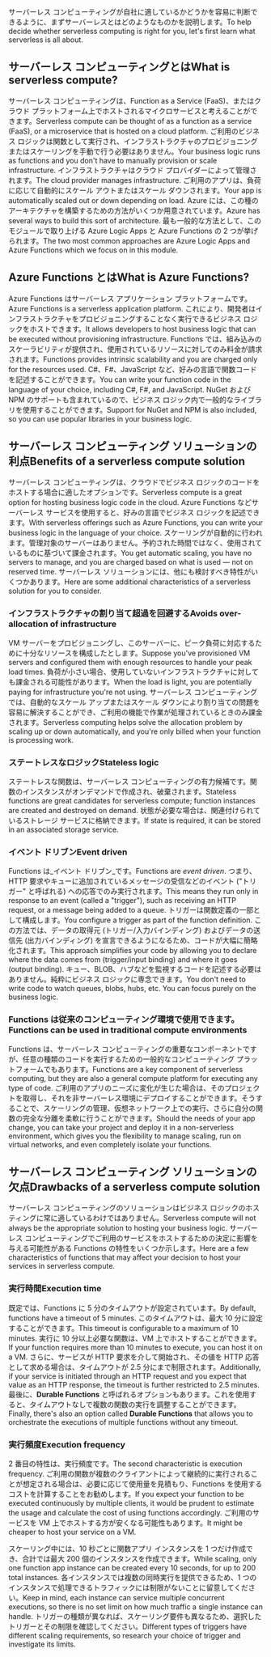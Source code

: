 <span data-ttu-id="0d040-101">サーバーレス コンピューティングが自社に適しているかどうかを容易に判断できるように、まずサーバーレスとはどのようなものかを説明します。</span><span class="sxs-lookup"><span data-stu-id="0d040-101">To help decide whether serverless computing is right for you, let's first learn what serverless is all about.</span></span>

## <a name="what-is-serverless-compute"></a><span data-ttu-id="0d040-102">サーバーレス コンピューティングとは</span><span class="sxs-lookup"><span data-stu-id="0d040-102">What is serverless compute?</span></span>

<span data-ttu-id="0d040-103">サーバーレス コンピューティングは、Function as a Service (FaaS)、またはクラウド プラットフォーム上でホストされるマイクロサービスと考えることができます。</span><span class="sxs-lookup"><span data-stu-id="0d040-103">Serverless compute can be thought of as a function as a service (FaaS), or a microservice that is hosted on a cloud platform.</span></span> <span data-ttu-id="0d040-104">ご利用のビジネス ロジックは関数として実行され、インフラストラクチャのプロビジョニングまたはスケーリングを手動で行う必要はありません。</span><span class="sxs-lookup"><span data-stu-id="0d040-104">Your business logic runs as functions and you don't have to manually provision or scale infrastructure.</span></span> <span data-ttu-id="0d040-105">インフラストラクチャはクラウド プロバイダーによって管理されます。</span><span class="sxs-lookup"><span data-stu-id="0d040-105">The cloud provider manages infrastructure.</span></span> <span data-ttu-id="0d040-106">ご利用のアプリは、負荷に応じて自動的にスケール アウトまたはスケール ダウンされます。</span><span class="sxs-lookup"><span data-stu-id="0d040-106">Your app is automatically scaled out or down depending on load.</span></span> <span data-ttu-id="0d040-107">Azure には、この種のアーキテクチャを構築するための方法がいくつか用意されています。</span><span class="sxs-lookup"><span data-stu-id="0d040-107">Azure has several ways to build this sort of architecture.</span></span> <span data-ttu-id="0d040-108">最も一般的な方法として、このモジュールで取り上げる Azure Logic Apps と Azure Functions の 2 つが挙げられます。</span><span class="sxs-lookup"><span data-stu-id="0d040-108">The two most common approaches are Azure Logic Apps and Azure Functions which we focus on in this module.</span></span>

## <a name="what-is-azure-functions"></a><span data-ttu-id="0d040-109">Azure Functions とは</span><span class="sxs-lookup"><span data-stu-id="0d040-109">What is Azure Functions?</span></span>

<span data-ttu-id="0d040-110">Azure Functions はサーバーレス アプリケーション プラットフォームです。</span><span class="sxs-lookup"><span data-stu-id="0d040-110">Azure Functions is a serverless application platform.</span></span> <span data-ttu-id="0d040-111">これにより、開発者はインフラストラクチャをプロビジョニングすることなく実行できるビジネス ロジックをホストできます。</span><span class="sxs-lookup"><span data-stu-id="0d040-111">It allows developers to host business logic that can be executed without provisioning infrastructure.</span></span> <span data-ttu-id="0d040-112">Functions では、組み込みのスケーラビリティが提供され、使用されているリソースに対してのみ料金が請求されます。</span><span class="sxs-lookup"><span data-stu-id="0d040-112">Functions provides intrinsic scalability and you are charged only for the resources used.</span></span> <span data-ttu-id="0d040-113">C#、F#、JavaScript など、好みの言語で関数コードを記述することができます。</span><span class="sxs-lookup"><span data-stu-id="0d040-113">You can write your function code in the language of your choice, including C#, F#, and JavaScript.</span></span> <span data-ttu-id="0d040-114">NuGet および NPM のサポートも含まれているので、ビジネス ロジック内で一般的なライブラリを使用することができます。</span><span class="sxs-lookup"><span data-stu-id="0d040-114">Support for NuGet and NPM is also included, so you can use popular libraries in your business logic.</span></span>

## <a name="benefits-of-a-serverless-compute-solution"></a><span data-ttu-id="0d040-115">サーバーレス コンピューティング ソリューションの利点</span><span class="sxs-lookup"><span data-stu-id="0d040-115">Benefits of a serverless compute solution</span></span>

<span data-ttu-id="0d040-116">サーバーレス コンピューティングは、クラウドでビジネス ロジックのコードをホストする場合に適したオプションです。</span><span class="sxs-lookup"><span data-stu-id="0d040-116">Serverless compute is a great option for hosting business logic code in the cloud.</span></span> <span data-ttu-id="0d040-117">Azure Functions などサーバーレス サービスを使用すると、好みの言語でビジネス ロジックを記述できます。</span><span class="sxs-lookup"><span data-stu-id="0d040-117">With serverless offerings such as Azure Functions, you can write your business logic in the language of your choice.</span></span> <span data-ttu-id="0d040-118">スケーリングが自動的に行われます。管理対象のサーバーはありません。予約された時間ではなく、使用されているものに基づいて課金されます。</span><span class="sxs-lookup"><span data-stu-id="0d040-118">You get automatic scaling, you have no servers to manage, and you are charged based on what is used — not on reserved time.</span></span> <span data-ttu-id="0d040-119">サーバーレス ソリューションには、他にも検討すべき特性がいくつかあります。</span><span class="sxs-lookup"><span data-stu-id="0d040-119">Here are some additional characteristics of a serverless solution for you to consider.</span></span>

### <a name="avoids-over-allocation-of-infrastructure"></a><span data-ttu-id="0d040-120">インフラストラクチャの割り当て超過を回避する</span><span class="sxs-lookup"><span data-stu-id="0d040-120">Avoids over-allocation of infrastructure</span></span>

<span data-ttu-id="0d040-121">VM サーバーをプロビジョニングし、このサーバーに、ピーク負荷に対応するために十分なリソースを構成したとします。</span><span class="sxs-lookup"><span data-stu-id="0d040-121">Suppose you've provisioned VM servers and configured them with enough resources to handle your peak load times.</span></span> <span data-ttu-id="0d040-122">負荷が小さい場合、使用していないインフラストラクチャに対しても課金される可能性があります。</span><span class="sxs-lookup"><span data-stu-id="0d040-122">When the load is light, you are potentially paying for infrastructure you're not using.</span></span> <span data-ttu-id="0d040-123">サーバーレス コンピューティングでは、自動的なスケール アップまたはスケール ダウンにより割り当ての問題を容易に解決することができ、ご利用の機能で作業が処理されているときのみ課金されます。</span><span class="sxs-lookup"><span data-stu-id="0d040-123">Serverless computing helps solve the allocation problem by scaling up or down automatically, and you're only billed when your function is processing work.</span></span>

### <a name="stateless-logic"></a><span data-ttu-id="0d040-124">ステートレスなロジック</span><span class="sxs-lookup"><span data-stu-id="0d040-124">Stateless logic</span></span>

<span data-ttu-id="0d040-125">ステートレスな関数は、サーバーレス コンピューティングの有力候補です。関数のインスタンスがオンデマンドで作成され、破棄されます。</span><span class="sxs-lookup"><span data-stu-id="0d040-125">Stateless functions are great candidates for serverless compute; function instances are created and destroyed on demand.</span></span> <span data-ttu-id="0d040-126">状態が必要な場合は、関連付けられているストレージ サービスに格納できます。</span><span class="sxs-lookup"><span data-stu-id="0d040-126">If state is required, it can be stored in an associated storage service.</span></span>

### <a name="event-driven"></a><span data-ttu-id="0d040-127">イベント ドリブン</span><span class="sxs-lookup"><span data-stu-id="0d040-127">Event driven</span></span>

<span data-ttu-id="0d040-128">Functions は_イベント ドリブン_です。</span><span class="sxs-lookup"><span data-stu-id="0d040-128">Functions are _event driven_.</span></span> <span data-ttu-id="0d040-129">つまり、HTTP 要求やキューに追加されているメッセージの受信などのイベント ("トリガー" と呼ばれる) への応答でのみ実行されます。</span><span class="sxs-lookup"><span data-stu-id="0d040-129">This means they run only in response to an event (called a "trigger"), such as receiving an HTTP request, or a message being added to a queue.</span></span> <span data-ttu-id="0d040-130">トリガーは関数定義の一部として構成します。</span><span class="sxs-lookup"><span data-stu-id="0d040-130">You configure a trigger as part of the function definition.</span></span> <span data-ttu-id="0d040-131">この方法では、データの取得元 (トリガー/入力バインディング) およびデータの送信先 (出力バインディング) を宣言できるようになるため、コードが大幅に簡略化されます。</span><span class="sxs-lookup"><span data-stu-id="0d040-131">This approach simplifies your code by allowing you to declare where the data comes from (trigger/input binding) and where it goes (output binding).</span></span> <span data-ttu-id="0d040-132">キュー、BLOB、ハブなどを監視するコードを記述する必要はありません。純粋にビジネス ロジックに専念できます。</span><span class="sxs-lookup"><span data-stu-id="0d040-132">You don't need to write code to watch queues, blobs, hubs, etc. You can focus purely on the business logic.</span></span>

### <a name="functions-can-be-used-in-traditional-compute-environments"></a><span data-ttu-id="0d040-133">Functions は従来のコンピューティング環境で使用できます。</span><span class="sxs-lookup"><span data-stu-id="0d040-133">Functions can be used in traditional compute environments</span></span>

<span data-ttu-id="0d040-134">Functions は、サーバーレス コンピューティングの重要なコンポーネントですが、任意の種類のコードを実行するための一般的なコンピューティング プラットフォームでもあります。</span><span class="sxs-lookup"><span data-stu-id="0d040-134">Functions are a key component of serverless computing, but they are also a general compute platform for executing any type of code.</span></span> <span data-ttu-id="0d040-135">ご利用のアプリのニーズに変化が生じた場合は、そのプロジェクトを取得し、それを非サーバーレス環境にデプロイすることができます。そうすることで、スケーリングの管理、仮想ネットワーク上での実行、さらに自分の関数の完全な分離を柔軟に行うことができます。</span><span class="sxs-lookup"><span data-stu-id="0d040-135">Should the needs of your app change, you can take your project and deploy it in a non-serverless environment, which gives you the flexibility to manage scaling, run on virtual networks, and even completely isolate your functions.</span></span>

## <a name="drawbacks-of-a-serverless-compute-solution"></a><span data-ttu-id="0d040-136">サーバーレス コンピューティング ソリューションの欠点</span><span class="sxs-lookup"><span data-stu-id="0d040-136">Drawbacks of a serverless compute solution</span></span>

<span data-ttu-id="0d040-137">サーバーレス コンピューティングのソリューションはビジネス ロジックのホスティングに常に適しているわけではありません。</span><span class="sxs-lookup"><span data-stu-id="0d040-137">Serverless compute will not always be the appropriate solution to hosting your business logic.</span></span> <span data-ttu-id="0d040-138">サーバーレス コンピューティングでご利用のサービスをホストするための決定に影響を与える可能性がある Functions の特性をいくつか示します。</span><span class="sxs-lookup"><span data-stu-id="0d040-138">Here are a few characteristics of functions that may affect your decision to host your services in serverless compute.</span></span> 

### <a name="execution-time"></a><span data-ttu-id="0d040-139">実行時間</span><span class="sxs-lookup"><span data-stu-id="0d040-139">Execution time</span></span>

<span data-ttu-id="0d040-140">既定では、Functions に 5 分のタイムアウトが設定されています。</span><span class="sxs-lookup"><span data-stu-id="0d040-140">By default, functions have a timeout of 5 minutes.</span></span> <span data-ttu-id="0d040-141">このタイムアウトは、最大 10 分に設定することができます。</span><span class="sxs-lookup"><span data-stu-id="0d040-141">This timeout is configurable to a maximum of 10 minutes.</span></span> <span data-ttu-id="0d040-142">実行に 10 分以上必要な関数は、VM 上でホストすることができます。</span><span class="sxs-lookup"><span data-stu-id="0d040-142">If your function requires more than 10 minutes to execute, you can host it on a VM.</span></span> <span data-ttu-id="0d040-143">さらに、サービスが HTTP 要求を介して開始され、その値を HTTP 応答として求める場合は、タイムアウトが 2.5 分にまで制限されます。</span><span class="sxs-lookup"><span data-stu-id="0d040-143">Additionally, if your service is initiated through an HTTP request and you expect that value as an HTTP response, the timeout is further restricted to 2.5 minutes.</span></span> <span data-ttu-id="0d040-144">最後に、**Durable Functions** と呼ばれるオプションもあります。これを使用すると、タイムアウトなしで複数の関数の実行を調整することができます。</span><span class="sxs-lookup"><span data-stu-id="0d040-144">Finally, there's also an option called **Durable Functions** that allows you to orchestrate the executions of multiple functions without any timeout.</span></span>

### <a name="execution-frequency"></a><span data-ttu-id="0d040-145">実行頻度</span><span class="sxs-lookup"><span data-stu-id="0d040-145">Execution frequency</span></span>

<span data-ttu-id="0d040-146">2 番目の特性は、実行頻度です。</span><span class="sxs-lookup"><span data-stu-id="0d040-146">The second characteristic is execution frequency.</span></span> <span data-ttu-id="0d040-147">ご利用の関数が複数のクライアントによって継続的に実行されることが想定される場合は、必要に応じて使用量を見積もり、Functions を使用するコストを計算することをお勧めします。</span><span class="sxs-lookup"><span data-stu-id="0d040-147">If you expect your function to be executed continuously by multiple clients, it would be prudent to estimate the usage and calculate the cost of using functions accordingly.</span></span> <span data-ttu-id="0d040-148">ご利用のサービスを VM 上でホストする方が安くなる可能性もあります。</span><span class="sxs-lookup"><span data-stu-id="0d040-148">It might be cheaper to host your service on a VM.</span></span>

<span data-ttu-id="0d040-149">スケーリング中には、10 秒ごとに関数アプリ インスタンスを 1 つだけ作成でき、合計では最大 200 個のインスタンスを作成できます。</span><span class="sxs-lookup"><span data-stu-id="0d040-149">While scaling, only one function app instance can be created every 10 seconds, for up to 200 total instances.</span></span> <span data-ttu-id="0d040-150">各インスタンスでは複数の同時実行を提供できるため、1 つのインスタンスで処理できるトラフィックには制限がないことに留意してください。</span><span class="sxs-lookup"><span data-stu-id="0d040-150">Keep in mind, each instance can service multiple concurrent executions, so there is no set limit on how much traffic a single instance can handle.</span></span> <span data-ttu-id="0d040-151">トリガーの種類が異なれば、スケーリング要件も異なるため、選択したトリガーとその制限を確認してください。</span><span class="sxs-lookup"><span data-stu-id="0d040-151">Different types of triggers have different scaling requirements, so research your choice of trigger and investigate its limits.</span></span>
